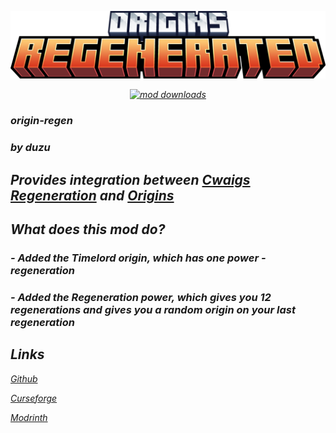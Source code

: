 ![Title](./origins_regenerated_title.png)
<I hate html stuff whys it gotta be so complex to centre and link and image>
<p align="center">
   <a href="https://www.curseforge.com/minecraft/mc-mods/origins-regenerated/files">
   <img src="https://cf.way2muchnoise.eu/origins-regenerated.svg" alt="mod downloads"> <br>
   </a>
</p>

### origin-regen
### by duzu

## Provides integration between [Cwaigs Regeneration](https://modrinth.com/mod/regeneration) and [Origins](https://modrinth.com/mod/origins)

## What does this mod do?
### - Added the Timelord origin, which has one power - regeneration
### - Added the Regeneration power, which gives you 12 regenerations and gives you a random origin on your last regeneration


## Links
[Github](https://github.com/Duzos/origin-regen)

[Curseforge](https://legacy.curseforge.com/minecraft/mc-mods/origins-regenerated)

[Modrinth](https://modrinth.com/mod/origin-regen)